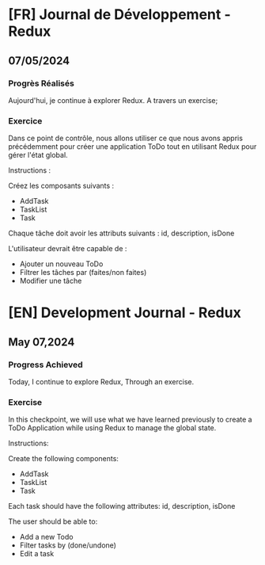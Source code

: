 # [FR] Journal de Développement - Redux

## 07/05/2024

### Progrès Réalisés

Aujourd'hui, je continue à explorer Redux. A travers un exercise;

### Exercice

Dans ce point de contrôle, nous allons utiliser ce que nous avons appris précédemment pour créer une application ToDo tout en utilisant Redux pour gérer l'état global.

Instructions :

Créez les composants suivants :

- AddTask
- TaskList
- Task

Chaque tâche doit avoir les attributs suivants : id, description, isDone

L'utilisateur devrait être capable de :

- Ajouter un nouveau ToDo
- Filtrer les tâches par (faites/non faites)
- Modifier une tâche

# [EN] Development Journal - Redux

## May 07,2024

### Progress Achieved

Today, I continue to explore Redux, Through an exercise.

### Exercise

In this checkpoint, we will use what we have learned previously to create a ToDo Application while using Redux to manage the global state.

Instructions:

Create the following components:

- AddTask
- TaskList
- Task

Each task should have the following attributes: id, description, isDone

The user should be able to:

- Add a new Todo
- Filter tasks by (done/undone)
- Edit a task
